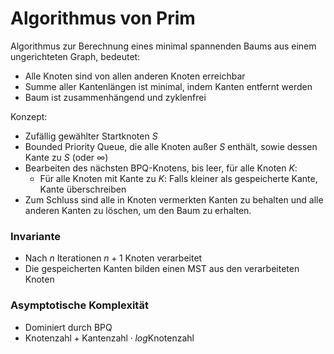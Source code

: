 # Algorithmus von Prim
Algorithmus zur Berechnung eines minimal spannenden Baums aus einem
ungerichteten Graph, bedeutet:

- Alle Knoten sind von allen anderen Knoten erreichbar
- Summe aller Kantenlängen ist minimal, indem Kanten entfernt werden
- Baum ist zusammenhängend und zyklenfrei

Konzept:

- Zufällig gewählter Startknoten $S$
- Bounded Priority Queue, die alle Knoten außer $S$ enthält,
  sowie dessen Kante zu $S$ (oder $\infty$)
- Bearbeiten des nächsten BPQ-Knotens, bis leer, für alle Knoten $K$:
    - Für alle Knoten mit Kante zu $K$: Falls kleiner als gespeicherte Kante,
      Kante überschreiben
- Zum Schluss sind alle in Knoten vermerkten Kanten zu behalten und alle
  anderen Kanten zu löschen, um den Baum zu erhalten.

### Invariante
- Nach $n$ Iterationen $n+1$ Knoten verarbeitet
- Die gespeicherten Kanten bilden einen MST aus den verarbeiteten Knoten

### Asymptotische Komplexität
- Dominiert durch BPQ
- $\text{Knotenzahl} + \text{Kantenzahl} \cdot log \text{Knotenzahl}$
